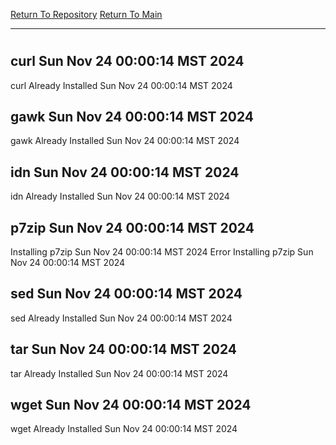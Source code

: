 [Return To Repository](https://github.com/DigitalWarrior/piholeparser/)
[Return To Main](https://github.com/DigitalWarrior/piholeparser/blob/master/RecentRunLogs/Mainlog.md)
____________________________________
# 
## curl Sun Nov 24 00:00:14 MST 2024
curl Already Installed Sun Nov 24 00:00:14 MST 2024
## gawk Sun Nov 24 00:00:14 MST 2024
gawk Already Installed Sun Nov 24 00:00:14 MST 2024
## idn Sun Nov 24 00:00:14 MST 2024
idn Already Installed Sun Nov 24 00:00:14 MST 2024
## p7zip Sun Nov 24 00:00:14 MST 2024
Installing p7zip Sun Nov 24 00:00:14 MST 2024
Error Installing p7zip Sun Nov 24 00:00:14 MST 2024
## sed Sun Nov 24 00:00:14 MST 2024
sed Already Installed Sun Nov 24 00:00:14 MST 2024
## tar Sun Nov 24 00:00:14 MST 2024
tar Already Installed Sun Nov 24 00:00:14 MST 2024
## wget Sun Nov 24 00:00:14 MST 2024
wget Already Installed Sun Nov 24 00:00:14 MST 2024

